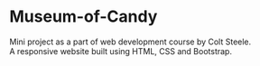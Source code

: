 # Museum-of-Candy
Mini project as a part of web development course by Colt Steele. 
<br>
A responsive website built using HTML, CSS and Bootstrap.
